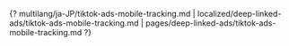 {? multilang/ja-JP/tiktok-ads-mobile-tracking.md | localized/deep-linked-ads/tiktok-ads-mobile-tracking.md | pages/deep-linked-ads/tiktok-ads-mobile-tracking.md ?}
